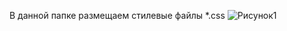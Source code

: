 В данной папке размещаем стилевые файлы *.css
![Рисунок1](https://github.com/user-attachments/assets/76e2426e-4dd6-4061-9188-ea0708f648f8)
